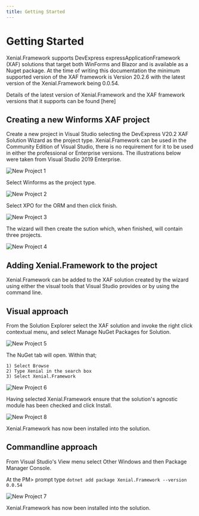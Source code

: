 ```yaml
---
title: Getting Started
---
```

# Getting Started


Xenial.Framework supports DevExpress expressApplicationFramework (XAF) solutions that target both WinForms and Blazor and is available as a Nuget package. At the time of writing this documentation the minimum supported version of the XAF framework is Version 20.2.6 with the latest version of the Xenial.Framework being 0.0.54.

Details of the latest version of Xenial.Framework and the XAF framework versions that it supports can be found [here]

<!--Insert suitable link to a page on the Xenial site in the sentence above.  Alternatively if there is no plan to keep a changelog delete the sentence above -->

## Creating a new Winforms XAF project

Create a new project in Visual Studio selecting the DevExpress V20.2 XAF Solution Wizard as the project type. Xenial.Framework can be used in the Community Edition of Visual Studio, there is no requirement for it to be used in either the professional or Enterprise versions.  The illustrations below were taken from Visual Studio 2019 Enterprise.



![New Project 1 ](/images/guide/overview/newProject1.png)



Select Winforms as the project type.



![New Project 2 ](/images/guide/overview/newProject2.png)



Select XPO for the ORM and then click finish.



![New Project 3 ](/images/guide/overview/newProject3.png)



The wizard will then create the sution which, when finished,  will contain three projects.




![New Project 4 ](/images/guide/overview/newProject4.png)




## Adding Xenial.Framework to the project


Xenial.Framework can be added to the XAF solution created by the wizard using either the visual tools that Visual Studio provides or by using the command line.



## Visual approach

From the Solution Explorer select the XAF solution and invoke the right click contextual menu, and select Manage NuGet Packages for Solution.



![New Project 5 ](/images/guide/overview/newProject5.png)



The NuGet tab will open.  Within that;

    1) Select Browse
    2) Type Xenial in the search box
    3) Select Xenial.Framework



![New Project 6 ](/images/guide/overview/newProject6.png)



Having selected Xenial.Framework ensure that the solution's agnostic module has been checked and click Install.



![New Project 8 ](/images/guide/overview/newProject8.png)


Xenial.Framework has now been installed into the solution.


## Commandline approach


From Visual Studio's View menu select Other Windows and then Package Manager Console.

At the PM> prompt type `dotnet add package Xenial.Framework --version 0.0.54`



![New Project 7 ](/images/guide/overview/newProject7.png)



Xenial.Framework has now been installed into the solution.


